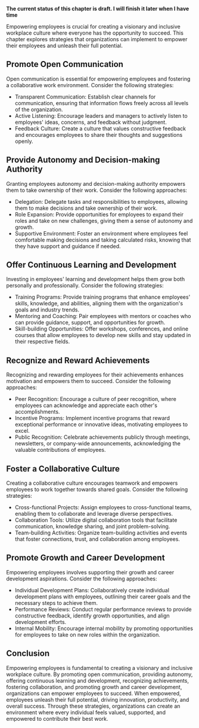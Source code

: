 **The current status of this chapter is draft. I will finish it later when I have time**

Empowering employees is crucial for creating a visionary and inclusive workplace culture where everyone has the opportunity to succeed. This chapter explores strategies that organizations can implement to empower their employees and unleash their full potential.

**Promote Open Communication**
------------------------------

Open communication is essential for empowering employees and fostering a collaborative work environment. Consider the following strategies:

* Transparent Communication: Establish clear channels for communication, ensuring that information flows freely across all levels of the organization.
* Active Listening: Encourage leaders and managers to actively listen to employees' ideas, concerns, and feedback without judgment.
* Feedback Culture: Create a culture that values constructive feedback and encourages employees to share their thoughts and suggestions openly.

**Provide Autonomy and Decision-making Authority**
--------------------------------------------------

Granting employees autonomy and decision-making authority empowers them to take ownership of their work. Consider the following approaches:

* Delegation: Delegate tasks and responsibilities to employees, allowing them to make decisions and take ownership of their work.
* Role Expansion: Provide opportunities for employees to expand their roles and take on new challenges, giving them a sense of autonomy and growth.
* Supportive Environment: Foster an environment where employees feel comfortable making decisions and taking calculated risks, knowing that they have support and guidance if needed.

**Offer Continuous Learning and Development**
---------------------------------------------

Investing in employees' learning and development helps them grow both personally and professionally. Consider the following strategies:

* Training Programs: Provide training programs that enhance employees' skills, knowledge, and abilities, aligning them with the organization's goals and industry trends.
* Mentoring and Coaching: Pair employees with mentors or coaches who can provide guidance, support, and opportunities for growth.
* Skill-building Opportunities: Offer workshops, conferences, and online courses that allow employees to develop new skills and stay updated in their respective fields.

**Recognize and Reward Achievements**
-------------------------------------

Recognizing and rewarding employees for their achievements enhances motivation and empowers them to succeed. Consider the following approaches:

* Peer Recognition: Encourage a culture of peer recognition, where employees can acknowledge and appreciate each other's accomplishments.
* Incentive Programs: Implement incentive programs that reward exceptional performance or innovative ideas, motivating employees to excel.
* Public Recognition: Celebrate achievements publicly through meetings, newsletters, or company-wide announcements, acknowledging the valuable contributions of employees.

**Foster a Collaborative Culture**
----------------------------------

Creating a collaborative culture encourages teamwork and empowers employees to work together towards shared goals. Consider the following strategies:

* Cross-functional Projects: Assign employees to cross-functional teams, enabling them to collaborate and leverage diverse perspectives.
* Collaboration Tools: Utilize digital collaboration tools that facilitate communication, knowledge sharing, and joint problem-solving.
* Team-building Activities: Organize team-building activities and events that foster connections, trust, and collaboration among employees.

**Promote Growth and Career Development**
-----------------------------------------

Empowering employees involves supporting their growth and career development aspirations. Consider the following approaches:

* Individual Development Plans: Collaboratively create individual development plans with employees, outlining their career goals and the necessary steps to achieve them.
* Performance Reviews: Conduct regular performance reviews to provide constructive feedback, identify growth opportunities, and align development efforts.
* Internal Mobility: Encourage internal mobility by promoting opportunities for employees to take on new roles within the organization.

**Conclusion**
--------------

Empowering employees is fundamental to creating a visionary and inclusive workplace culture. By promoting open communication, providing autonomy, offering continuous learning and development, recognizing achievements, fostering collaboration, and promoting growth and career development, organizations can empower employees to succeed. When empowered, employees unleash their full potential, driving innovation, productivity, and overall success. Through these strategies, organizations can create an environment where every individual feels valued, supported, and empowered to contribute their best work.
